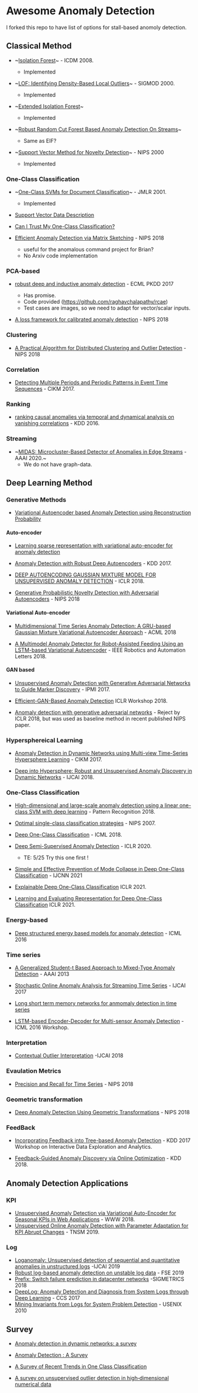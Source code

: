 # Awesome Anomaly Detection
I forked this repo to have list of options for stall-based anomoly detection.


## Classical Method
- ~[Isolation Forest](https://cs.nju.edu.cn/zhouzh/zhouzh.files/publication/icdm08b.pdf)~ - ICDM 2008.
  - Implemented
- ~[LOF: Identifying Density-Based Local Outliers](http://www.dbs.ifi.lmu.de/Publikationen/Papers/LOF.pdf)~ - SIGMOD 2000.
  - Implemented   

- ~[Extended Isolation Forest](http://matias-ck.com/files/papers/Extended_Isolation_Forest.pdf)~
  - Implemented
- ~[Robust Random Cut Forest Based Anomaly Detection On Streams](http://proceedings.mlr.press/v48/guha16.pdf)~
  - Same as EIF?   

- ~[Support Vector Method for Novelty Detection](https://papers.nips.cc/paper/1723-support-vector-method-for-novelty-detection.pdf)~ - NIPS 2000
  - Implemented
### One-Class Classification

- ~[One-Class SVMs for Document Classification](http://www.jmlr.org/papers/volume2/manevitz01a/manevitz01a.pdf)~ - JMLR 2001. 
  - Implemented   

- [Support Vector Data Description](http://citeseerx.ist.psu.edu/viewdoc/download?doi=10.1.1.100.1425&rep=rep1&type=pdf) 

- [Can I Trust My One-Class Classification?](http://www.ipb.uni-bonn.de/pdfs/Mack2014Can.pdf)

- [Efficient Anomaly Detection via Matrix Sketching](https://arxiv.org/pdf/1804.03065.pdf) - NIPS 2018
  - useful for the anomalous command project for Brian?  
  - No Arxiv code implementation


### PCA-based

- [robust deep and inductive anomaly detection](https://arxiv.org/abs/1704.06743) - ECML PKDD 2017
  - Has promise.  
  - Code provided (https://github.com/raghavchalapathy/rcae) 
  - Test cases are images, so we need to adapt for vector/scalar inputs. 

- [A loss framework for calibrated anomaly detection](https://papers.nips.cc/paper/7422-a-loss-framework-for-calibrated-anomaly-detection.pdf) - NIPS 2018


### Clustering

- [A Practical Algorithm for Distributed Clustering and Outlier Detection](https://arxiv.org/pdf/1805.09495.pdf) - NIPS 2018

### Correlation

- [Detecting Multiple Periods and Periodic Patterns in Event Time Sequences](http://chaozhang.org/papers/cikm17a.pdf) - CIKM 2017.

### Ranking

- [ranking causal anomalies via temporal and dynamical analysis on vanishing correlations](https://www.kdd.org/kdd2016/papers/files/rfp0445-chengAemb.pdf) - KDD 2016.

### Streaming

- ~[MIDAS: Microcluster-Based Detector of Anomalies in Edge Streams](https://www.comp.nus.edu.sg/~sbhatia/assets/pdf/midas.pdf) - AAAI 2020.~ 
  - We do not have graph-data.


## Deep Learning Method

### Generative Methods
- [Variational Autoencoder based Anomaly Detection using Reconstruction Probability](http://dm.snu.ac.kr/static/docs/TR/SNUDM-TR-2015-03.pdf)  

#### Auto-encoder

- [Learning sparse representation with variational auto-encoder for anomaly detection](https://ieeexplore.ieee.org/document/8386760/)

- [Anomaly Detection with Robust Deep Autoencoders](http://dl.acm.org/authorize?N33358) - KDD 2017.

- [DEEP AUTOENCODING GAUSSIAN MIXTURE MODEL FOR UNSUPERVISED ANOMALY DETECTION](https://www.cs.ucsb.edu/~bzong/doc/iclr18-dagmm.pdf) - ICLR 2018.

- [Generative Probabilistic Novelty Detection with Adversarial Autoencoders](https://papers.nips.cc/paper/7915-generative-probabilistic-novelty-detection-with-adversarial-autoencoders.pdf) - NIPS 2018
#### Variational Auto-encoder

- [Multidimensional Time Series Anomaly Detection: A GRU-based Gaussian Mixture Variational Autoencoder Approach](http://proceedings.mlr.press/v95/guo18a/guo18a.pdf) - ACML 2018

- [A Multimodel Anomaly Detector for Robot-Assisted Feeding Using an LSTM-based Variational Autoencoder](https://arxiv.org/pdf/1711.00614.pdf) - IEEE Robotics and Automation Letters 2018. 

#### GAN based

- [Unsupervised Anomaly Detection with Generative Adversarial Networks to Guide Marker Discovery](https://arxiv.org/pdf/1703.05921.pdf) - IPMI 2017.

- [Efficient-GAN-Based Anomaly Detection](https://github.com/houssamzenati/Efficient-GAN-Anomaly-Detection) ICLR Workshop 2018.

- [Anomaly detection with generative adversarial networks](https://openreview.net/pdf?id=S1EfylZ0Z) - Reject by ICLR 2018, but was used as baseline method in recent published NIPS paper.

### Hypersphereical Learning

- [Anomaly Detection in Dynamic Networks using Multi-view Time-Series Hypersphere Learning](https://dl.acm.org/citation.cfm?id=3132964) - CIKM 2017.

- [Deep into Hypersphere: Robust and Unsupervised Anomaly Discovery in Dynamic Networks](https://www.ijcai.org/proceedings/2018/0378.pdf) - IJCAI 2018.

### One-Class Classification

- [High-dimensional and large-scale anomaly detection using a linear one-class SVM with deep learning](https://www.sciencedirect.com/science/article/abs/pii/S0031320316300267) - Pattern Recognition 2018.

- [Optimal single-class classification strategies](https://papers.nips.cc/paper/2987-optimal-single-class-classification-strategies.pdf) - NIPS 2007.


- [Deep One-Class Classification](http://proceedings.mlr.press/v80/ruff18a/ruff18a.pdf) - ICML 2018.

- [Deep Semi-Supervised Anomaly Detection](https://openreview.net/forum?id=HkgH0TEYwH) - ICLR 2020.
  - TE: 5/25 Try this one first ! 

- [Simple and Effective Prevention of Mode Collapse in Deep One-Class Classification](https://arxiv.org/pdf/2001.08873.pdf) - IJCNN 2021

- [Explainable Deep One-Class Classification](https://openreview.net/forum?id=A5VV3UyIQz) ICLR 2021.

- [Learning and Evaluating Representation for Deep One-Class Classification](https://openreview.net/pdf?id=HCSgyPUfeDj) ICLR 2021.

### Energy-based

- [Deep structured energy based models for anomaly detection](https://arxiv.org/pdf/1605.07717.pdf) - ICML 2016

### Time series

- [A Generalized Student-t Based Approach to Mixed-Type Anomaly Detection](http://www.nvc.cs.vt.edu/~ctlu/Publication/2013/AAAI-Lu-2013.pdf) - AAAI 2013

- [Stochastic Online Anomaly Analysis for Streaming Time Series](https://www.ijcai.org/proceedings/2017/0445.pdf) - IJCAI 2017

- [Long short term memory networks for anmomaly detection in time series](https://www.elen.ucl.ac.be/Proceedings/esann/esannpdf/es2015-56.pdf)

- [LSTM-based Encoder-Decoder for Multi-sensor Anomaly Detection](https://arxiv.org/pdf/1607.00148.pdf) - ICML 2016 Workshop.

### Interpretation

- [Contextual Outlier Interpretation](https://www.ijcai.org/proceedings/2018/0341.pdf) -IJCAI 2018

### Evaulation Metrics

- [Precision and Recall for Time Series](http://papers.nips.cc/paper/7462-precision-and-recall-for-time-series.pdf) - NIPS 2018

### Geometric transformation

- [Deep Anomaly Detection Using Geometric Transformations](https://arxiv.org/pdf/1805.10917.pdf) - NIPS 2018


### FeedBack
- [Incorporating Feedback into Tree-based Anomaly Detection](https://github.com/ai/size-limit) - KDD 2017 Workshop on Interactive Data Exploration and Analytics.

- [Feedback-Guided Anomaly Discovery via Online Optimization](http://web.engr.oregonstate.edu/~afern/papers/kdd18-siddiqui.pdf) - KDD 2018.



## Anomaly Detection Applications

### KPI
- [Unsupervised Anomaly Detection via Variational Auto-Encoder for Seasonal KPIs in Web Applications](https://arxiv.org/pdf/1802.03903) - WWW 2018.
- [Unsupervised Online Anomaly Detection with Parameter Adaptation for KPI Abrupt Changes](https://www.researchgate.net/publication/338205097_Unsupervised_Online_Anomaly_Detection_with_Parameter_Adaptation_for_KPI_Abrupt_Changes) - TNSM 2019.
### Log

- [Loganomaly: Unsupervised detection of sequential and quantitative anomalies in unstructured logs](https://netman.aiops.org/wp-content/uploads/2019/07/LogAnomaly.pdf) -IJCAI 2019
- [Robust log-based anomaly detection on unstable log data](https://netman.aiops.org/~peidan/ANM2020/6.LogAnomalyDetection/LectureCoverage/2019FSE_LogRobust.pdf) - FSE 2019
- [Prefix: Switch failure prediction in datacenter networks](https://dl.acm.org/doi/abs/10.1145/3179405) -SIGMETRICS 2018
- [DeepLog: Anomaly Detection and Diagnosis from System Logs through Deep Learning](https://acmccs.github.io/papers/p1285-duA.pdf) - CCS 2017
- [Mining Invariants from Logs for System Problem Detection](https://www.usenix.org/legacy/event/atc10/tech/slides/lou.pdf) - USENIX 2010


## Survey

- [Anomaly detection in dynamic networks: a survey](https://onlinelibrary.wiley.com/doi/pdf/10.1002/wics.1347)

- [Anomaly Detection : A Survey](http://cucis.ece.northwestern.edu/projects/DMS/publications/AnomalyDetection.pdf)

- [A Survey of Recent Trends in One Class Classification](https://link.springer.com/chapter/10.1007/978-3-642-17080-5_21) 

- [A survey on unsupervised outlier detection in high‐dimensional numerical data](https://onlinelibrary.wiley.com/doi/abs/10.1002/sam.11161)










